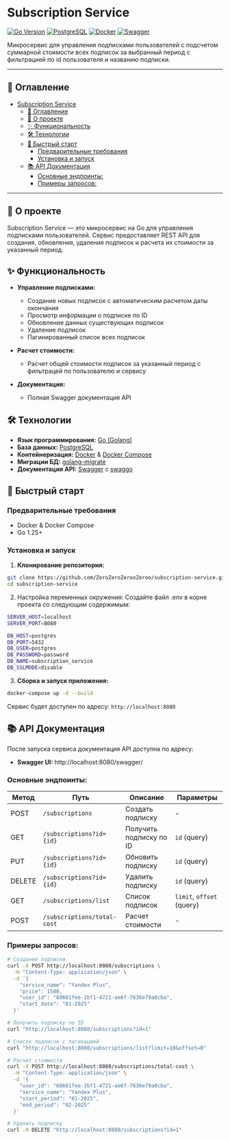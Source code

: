 # Subscription Service

[![Go Version](https://img.shields.io/badge/Go-1.25.1%2B-blue.svg)](https://golang.org)
[![PostgreSQL](https://img.shields.io/badge/PostgreSQL-Database-informational.svg)](https://www.postgresql.org)
[![Docker](https://img.shields.io/badge/Docker-Containerization-2496ED.svg)](https://www.docker.com)
[![Swagger](https://img.shields.io/badge/Swagger-API%20Documentation-85EA2D.svg)](https://swagger.io)

Микросервис для управления подписками пользователей с подсчетом суммарной стоимости всех подписок за выбранный период с фильтрацией по id пользователя и названию подписки.

---

## 📖 Оглавление

- [Subscription Service](#subscription-service)
  - [📖 Оглавление](#-оглавление)
  - [🚀 О проекте](#-о-проекте)
  - [✨ Функциональность](#-функциональность)
  - [🛠 Технологии](#-технологии)
  - [🚀 Быстрый старт](#-быстрый-старт)
    - [Предварительные требования](#предварительные-требования)
    - [Установка и запуск](#установка-и-запуск)
  - [📚 API Документация](#-api-документация)
    - [Основные эндпоинты:](#основные-эндпоинты)
    - [Примеры запросов:](#примеры-запросов)

---

## 🚀 О проекте

Subscription Service — это микросервис на Go для управления подписками пользователей. Сервис предоставляет REST API для создания, обновления, удаления подписок и расчета их стоимости за указанный период.

## ✨ Функциональность

*   **Управление подписками:**
    *   Создание новых подписок с автоматическим расчетом даты окончания
    *   Просмотр информации о подписке по ID
    *   Обновление данных существующих подписок
    *   Удаление подписок
    *   Пагинированный список всех подписок

*   **Расчет стоимости:**
    *   Расчет общей стоимости подписок за указанный период с фильтрацей по пользователю и сервису

*   **Документация:**
    *   Полная Swagger документация API


## 🛠 Технологии

*   **Язык программирования:** [Go (Golang)](https://golang.org/)
*   **База данных:** [PostgreSQL](https://www.postgresql.org/) 
*   **Контейнеризация:** [Docker](https://www.docker.com/) & [Docker Compose](https://docs.docker.com/compose/)
*   **Миграции БД:** [golang-migrate](https://github.com/golang-migrate/migrate)
*   **Документация API:** [Swagger](https://swagger.io/) с [swaggo](https://github.com/swaggo/swag)


## 🚀 Быстрый старт

### Предварительные требования

- Docker & Docker Compose
- Go 1.25+ 

### Установка и запуск

1. **Клонирование репозитория:**
```bash
git clone https://github.com/ZeroZeroZerooZeroo/subscription-service.git
cd subscription-service
```

2. Настройка переменных окружения:
Создайте файл .env в корне проекта со следующим содержимым:

```bash
SERVER_HOST=localhost
SERVER_PORT=8080

DB_HOST=postgres
DB_PORT=5432
DB_USER=postgres 
DB_PASSWORD=password 
DB_NAME=subscription_service
DB_SSLMODE=disable
```

3. **Сборка и запуск приложения:**
```bash
docker-compose up -d --build
```

Сервис будет доступен по адресу: `http://localhost:8080`

## 📚 API Документация

После запуска сервиса документация API доступна по адресу:
- **Swagger UI:** http://localhost:8080/swagger/

### Основные эндпоинты:

| Метод | Путь | Описание | Параметры |
|-------|------|-----------|-----------|
| POST | `/subscriptions` | Создать подписку | - |
| GET | `/subscriptions?id={id}` | Получить подписку по ID | `id` (query) |
| PUT | `/subscriptions?id={id}` | Обновить подписку | `id` (query) |
| DELETE | `/subscriptions?id={id}` | Удалить подписку | `id` (query) |
| GET | `/subscriptions/list` | Список подписок | `limit`, `offset` (query) |
| POST | `/subscriptions/total-cost` | Расчет стоимости | - |

### Примеры запросов:

```bash
# Создание подписки
curl -X POST http://localhost:8080/subscriptions \
  -H "Content-Type: application/json" \
  -d '{
    "service_name": "Yandex Plus",
    "price": 1500,
    "user_id": "60601fee-2bf1-4721-ae6f-7636e79a0cba",
    "start_date": "01-2025"
  }'

# Получить подписку по ID
curl "http://localhost:8080/subscriptions?id=1"

# Список подписок с пагинацией
curl "http://localhost:8080/subscriptions/list?limit=10&offset=0"

# Расчет стоимости
curl -X POST http://localhost:8080/subscriptions/total-cost \
  -H "Content-Type: application/json" \
  -d '{
    "user_id": "60601fee-2bf1-4721-ae6f-7636e79a0cba",
    "service_name": "Yandex Plus",
    "start_period": "01-2025",
    "end_period": "02-2025"
  }'

# Удалить подписку
curl -X DELETE "http://localhost:8080/subscriptions?id=1"

```
